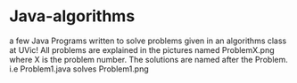 # Java-algorithms
a few Java Programs written to solve problems given in an algorithms class at UVic! All problems are explained in the pictures named ProblemX.png where X is the problem number. The solutions are named after the Problem. i.e Problem1.java solves Problem1.png
